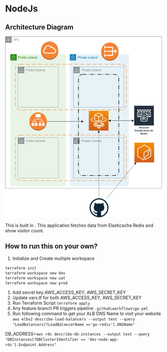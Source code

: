 # NodeJs
## Architecture Diagram

![Architecture Diagram](screenshots/aws.jpg?raw=true "Architecture Diagram")

This is built in . This application fetches data from Elasticache Redis and show visitor count.

## How to run this on your own?
1. Initialize and Create multiple workspace
```
terraform init 
terraform workspace new dev
terraform workspace new uat
terraform workspace new prod
```

1. Add secret key AWS_ACCESS_KEY, AWS_SECRET_KEY
1. Update vars.tf for both AWS_ACCESS_KEY, AWS_SECRET_KEY
1. Run Terraform Script
`terraform apply`
1. Any feature branch PR triggers pipeline
`.github\workflows\go.yml`
1. Run following command to get your ALB DNS Name to visit your website
` aws elbv2 describe-load-balancers --output text --query "LoadBalancers[?LoadBalancerName =='go-redis'].DNSName"`


DB_ADDRESS=`aws rds describe-db-instances --output text --query "DBInstances[?DBClusterIdentifier == 'dev-node-app-rds'].Endpoint.Address"`





